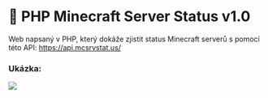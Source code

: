 # 📡 PHP Minecraft Server Status v1.0

Web napsaný v PHP, který dokáže zjistit status Minecraft serverů s pomocí této API: https://api.mcsrvstat.us/

### Ukázka:

![](https://media.discordapp.net/attachments/769143508694597642/916336355326455869/localhost_8001_status_iphypixel.netsubmitVyhledat_a_1_dalsi_stranka_Osobni_Microsoft_Edge_03.12.2021_15_32_48.png?width=339&height=472)
